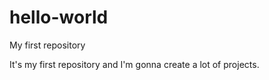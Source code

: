# hello-world
My first repository

It's my first repository and I'm gonna create a lot of projects. 
